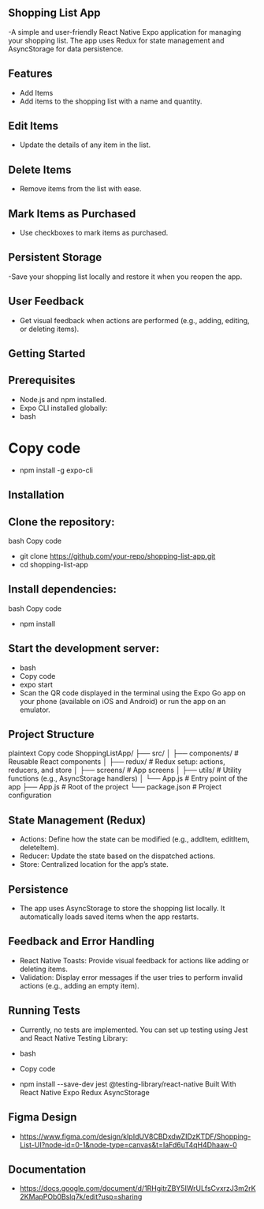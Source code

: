 ## Shopping List App
 -A simple and user-friendly React Native Expo application for managing your shopping list. The app uses Redux for state management and AsyncStorage for data persistence.

## Features
 - Add Items
 - Add items to the shopping list with a name and quantity.

## Edit Items
 - Update the details of any item in the list.

## Delete Items
 - Remove items from the list with ease.

## Mark Items as Purchased
 - Use checkboxes to mark items as purchased.

## Persistent Storage
 -Save your shopping list locally and restore it when you reopen the app.

## User Feedback
 - Get visual feedback when actions are performed (e.g., adding, editing, or deleting items).

## Getting Started
## Prerequisites
 - Node.js and npm installed.
 - Expo CLI installed globally:
 - bash
# Copy code
 - npm install -g expo-cli
## Installation
## Clone the repository:

bash
Copy code
 - git clone https://github.com/your-repo/shopping-list-app.git
 - cd shopping-list-app
## Install dependencies:

bash
Copy code
 - npm install
## Start the development server:

 - bash
 - Copy code
 - expo start
 - Scan the QR code displayed in the terminal using the Expo Go app on your phone (available on iOS and Android) or run the app on an emulator.

## Project Structure
plaintext
Copy code
ShoppingListApp/
├── src/
│   ├── components/      # Reusable React components
│   ├── redux/           # Redux setup: actions, reducers, and store
│   ├── screens/         # App screens
│   ├── utils/           # Utility functions (e.g., AsyncStorage handlers)
│   └── App.js           # Entry point of the app
├── App.js               # Root of the project
└── package.json         # Project configuration
## State Management (Redux)
 - Actions: Define how the state can be modified (e.g., addItem, editItem, deleteItem).
 - Reducer: Update the state based on the dispatched actions.
 - Store: Centralized location for the app’s state.
## Persistence
 - The app uses AsyncStorage to store the shopping list locally. It automatically loads saved items when the app restarts.

## Feedback and Error Handling
 - React Native Toasts: Provide visual feedback for actions like adding or deleting items.
 - Validation: Display error messages if the user tries to perform invalid actions (e.g., adding an empty item).
## Running Tests
 - Currently, no tests are implemented. You can set up testing using Jest and React Native Testing Library:

 - bash
 - Copy code
 - npm install --save-dev jest @testing-library/react-native
Built With
React Native
Expo
Redux
AsyncStorage

## Figma Design
 - https://www.figma.com/design/kIpIdUV8CBDxdwZIDzKTDF/Shopping-List-UI?node-id=0-1&node-type=canvas&t=IaFd6uT4qH4Dhaaw-0
## Documentation
 - https://docs.google.com/document/d/1RHgitrZBY5IWrULfsCvxrzJ3m2rK2KMapPOb0Bslq7k/edit?usp=sharing

